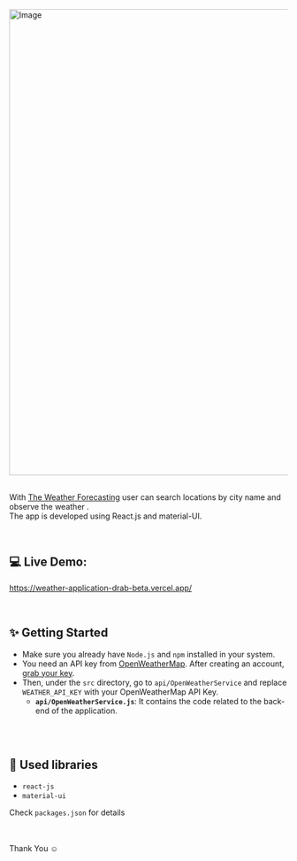 <img width="893" height="843" alt="Image" src="https://github.com/user-attachments/assets/d39e3a89-2c5a-4915-84b5-25ca9c34cff5" />

<br/>
<br/>

With [The Weather Forecasting](https://weather-application-drab-beta.vercel.app/) user can search locations by city name and observe the weather .
<br />
The app is developed using React.js and material-UI.

<br/>

## 💻 Live Demo:

https://weather-application-drab-beta.vercel.app/

<br/>

## ✨ Getting Started

- Make sure you already have `Node.js` and `npm` installed in your system.
- You need an API key from [OpenWeatherMap](https://openweathermap.org/). After creating an account, [grab your key](https://home.openweathermap.org/api_keys).
- Then, under the `src` directory, go to `api/OpenWeatherService` and replace `WEATHER_API_KEY` with your OpenWeatherMap API Key.
  - **`api/OpenWeatherService.js`**: It contains the code related to the back-end of the application.

<br/>
<br/>

## 📙 Used libraries

- `react-js`
- `material-ui`

Check `packages.json` for details

<br/>

<br/>
Thank You ☺
